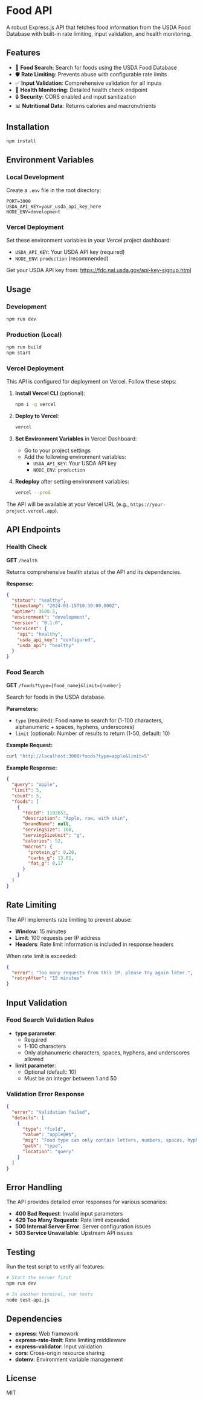 # Food API

A robust Express.js API that fetches food information from the USDA Food Database with built-in rate limiting, input validation, and health monitoring.

## Features

- 🍎 **Food Search**: Search for foods using the USDA Food Database
- 🛡️ **Rate Limiting**: Prevents abuse with configurable rate limits
- ✅ **Input Validation**: Comprehensive validation for all inputs
- 🏥 **Health Monitoring**: Detailed health check endpoint
- 🔒 **Security**: CORS enabled and input sanitization
- 📊 **Nutritional Data**: Returns calories and macronutrients

## Installation

```bash
npm install
```

## Environment Variables

### Local Development
Create a `.env` file in the root directory:

```env
PORT=3000
USDA_API_KEY=your_usda_api_key_here
NODE_ENV=development
```

### Vercel Deployment
Set these environment variables in your Vercel project dashboard:

- `USDA_API_KEY`: Your USDA API key (required)
- `NODE_ENV`: `production` (recommended)

Get your USDA API key from: https://fdc.nal.usda.gov/api-key-signup.html

## Usage

### Development
```bash
npm run dev
```

### Production (Local)
```bash
npm run build
npm start
```

### Vercel Deployment

This API is configured for deployment on Vercel. Follow these steps:

1. **Install Vercel CLI** (optional):
   ```bash
   npm i -g vercel
   ```

2. **Deploy to Vercel**:
   ```bash
   vercel
   ```

3. **Set Environment Variables** in Vercel Dashboard:
   - Go to your project settings
   - Add the following environment variables:
     - `USDA_API_KEY`: Your USDA API key
     - `NODE_ENV`: `production`

4. **Redeploy** after setting environment variables:
   ```bash
   vercel --prod
   ```

The API will be available at your Vercel URL (e.g., `https://your-project.vercel.app`).

## API Endpoints

### Health Check
**GET** `/health`

Returns comprehensive health status of the API and its dependencies.

**Response:**
```json
{
  "status": "healthy",
  "timestamp": "2024-01-15T10:30:00.000Z",
  "uptime": 3600.5,
  "environment": "development",
  "version": "0.1.0",
  "services": {
    "api": "healthy",
    "usda_api_key": "configured",
    "usda_api": "healthy"
  }
}
```

### Food Search
**GET** `/foods?type={food_name}&limit={number}`

Search for foods in the USDA database.

**Parameters:**
- `type` (required): Food name to search for (1-100 characters, alphanumeric + spaces, hyphens, underscores)
- `limit` (optional): Number of results to return (1-50, default: 10)

**Example Request:**
```bash
curl "http://localhost:3000/foods?type=apple&limit=5"
```

**Example Response:**
```json
{
  "query": "apple",
  "limit": 5,
  "count": 5,
  "foods": [
    {
      "fdcId": 1102653,
      "description": "Apple, raw, with skin",
      "brandName": null,
      "servingSize": 100,
      "servingSizeUnit": "g",
      "calories": 52,
      "macros": {
        "protein_g": 0.26,
        "carbs_g": 13.81,
        "fat_g": 0.17
      }
    }
  ]
}
```

## Rate Limiting

The API implements rate limiting to prevent abuse:

- **Window**: 15 minutes
- **Limit**: 100 requests per IP address
- **Headers**: Rate limit information is included in response headers

When rate limit is exceeded:
```json
{
  "error": "Too many requests from this IP, please try again later.",
  "retryAfter": "15 minutes"
}
```

## Input Validation

### Food Search Validation Rules

- **type parameter**:
  - Required
  - 1-100 characters
  - Only alphanumeric characters, spaces, hyphens, and underscores allowed
- **limit parameter**:
  - Optional (default: 10)
  - Must be an integer between 1 and 50

### Validation Error Response
```json
{
  "error": "Validation failed",
  "details": [
    {
      "type": "field",
      "value": "apple@#$",
      "msg": "Food type can only contain letters, numbers, spaces, hyphens, and underscores",
      "path": "type",
      "location": "query"
    }
  ]
}
```

## Error Handling

The API provides detailed error responses for various scenarios:

- **400 Bad Request**: Invalid input parameters
- **429 Too Many Requests**: Rate limit exceeded
- **500 Internal Server Error**: Server configuration issues
- **503 Service Unavailable**: Upstream API issues

## Testing

Run the test script to verify all features:

```bash
# Start the server first
npm run dev

# In another terminal, run tests
node test-api.js
```

## Dependencies

- **express**: Web framework
- **express-rate-limit**: Rate limiting middleware
- **express-validator**: Input validation
- **cors**: Cross-origin resource sharing
- **dotenv**: Environment variable management

## License

MIT
